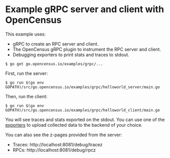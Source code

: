 # Example gRPC server and client with OpenCensus

This example uses:

* gRPC to create an RPC server and client.
* The OpenCensus gRPC plugin to instrument the RPC server and client.
* Debugging exporters to print stats and traces to stdout.

```
$ go get go.opencensus.io/examples/grpc/...
```

First, run the server:

```
$ go run $(go env GOPATH)/src/go.opencensus.io/examples/grpc/helloworld_server/main.go
```

Then, run the client:

```
$ go run $(go env GOPATH)/src/go.opencensus.io/examples/grpc/helloworld_client/main.go
```

You will see traces and stats exported on the stdout. You can use one of the
[exporters](https://godoc.org/go.opencensus.io/exporter)
to upload collected data to the backend of your choice.

You can also see the z-pages provided from the server:
* Traces: http://localhost:8081/debug/tracez
* RPCs: http://localhost:8081/debug/rpcz
